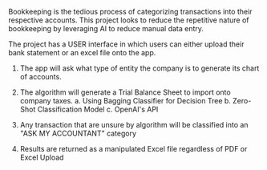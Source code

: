 Bookkeeping is the tedious process of categorizing transactions into their respective accounts.   This project looks to reduce the repetitive nature of bookkeeping by leveraging AI to reduce manual data entry.

The project has a USER interface in which users can either upload their bank statement or an excel file onto the app.

1. The app will ask what type of entity the company is to generate its chart of accounts.

2. The algorithm will generate a Trial Balance Sheet to import onto company taxes.
   a. Using Bagging Classifier for Decision Tree
   b. Zero-Shot Classification Model
   c. OpenAI's API

3. Any transaction that are unsure by algorithm will be classified into an "ASK MY ACCOUNTANT" category

4. Results are returned as a manipulated Excel file regardless of PDF or Excel Upload
   

